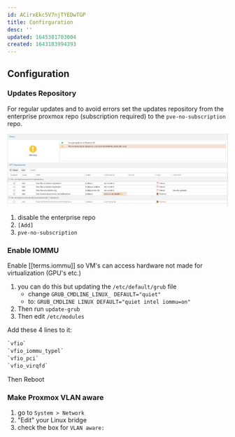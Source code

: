 ```yaml
---
id: ACirxEkc5V7njTYEDwTGP
title: Confirguration
desc: ''
updated: 1645381703004
created: 1643183994393
---
```


## Configuration

### Updates Repository

For regular updates and to avoid errors set the updates repository from the enterprise proxmox repo (subscription required) to the `pve-no-subscription` repo.

![repos](/assets/images/2022-01-25-23-37-43.png)

1. disable the enterprise repo
2. `[Add]`
3. `pve-no-subscription`

### Enable IOMMU

Enable [[terms.iommu]] so VM's can access hardware not made for virtualization (GPU's etc.)

1. you can do this but updating the `/etc/default/grub` file
   - change `GRUB_CMDLINE_LINUX_ DEFAULT="quiet"`
   - to: `GRUB_CMDLINE LINUX DEFAULT="quiet intel iommu=on"`
2. Then run `update-grub`
3. Then edit `/etc/modules`

Add these 4 lines to it:

```txt
`vfio`
`vfio_iommu_typel`
`vfio_pci`
`vfio_virqfd`
```

Then Reboot

### Make Proxmox VLAN aware

1. go to `System > Network`
2. "Edit" your Linux bridge
3. check the box for `VLAN aware:`
